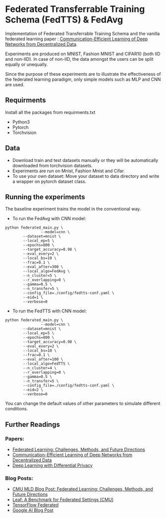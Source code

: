 # Federated Transferrable Training Schema (FedTTS) & FedAvg

Implementation of Federated Transferrable Training Schema and the vanilla federated learning paper : [Communication-Efficient Learning of Deep Networks from Decentralized Data](https://arxiv.org/abs/1602.05629).


Experiments are produced on MNIST, Fashion MNIST and CIFAR10 (both IID and non-IID). In case of non-IID, the data amongst the users can be split equally or unequally.

Since the purpose of these experiments are to illustrate the effectiveness of the federated learning paradigm, only simple models such as MLP and CNN are used.

## Requirments

Install all the packages from requirments.txt
* Python3
* Pytorch
* Torchvision

## Data
* Download train and test datasets manually or they will be automatically downloaded from torchvision datasets.
* Experiments are run on Mnist, Fashion Mnist and Cifar.
* To use your own dataset: Move your dataset to data directory and write a wrapper on pytorch dataset class.

## Running the experiments
The baseline experiment trains the model in the conventional way.

* To run the FedAvg with CNN model:
```
python federated_main.py \
				--model=cnn \
        --dataset=mnist \
        --local_ep=5 \
        --epochs=800 \
        --target_accuracy=0.98 \
        --eval_every=2 \
        --local_bs=10 \
        --frac=0.1 \
        --eval_after=300 \
        --local_algo=FedAvg \
        --n_cluster=5 \
        --r_overlapping=0 \
        --gamma=0.5 \
        --n_transfer=5 \
        --config_file=./config/fedtts-conf.yaml \
        --eid=1 \
        --verbose=0
```
* To run the FedTTS with CNN model:
```
python federated_main.py \
				--model=cnn \
        --dataset=mnist \
        --local_ep=5 \
        --epochs=800 \
        --target_accuracy=0.98 \
        --eval_every=2 \
        --local_bs=10 \
        --frac=0.1 \
        --eval_after=100 \
        --local_algo=FedTTS \
        --n_cluster=4 \
        --r_overlapping=0 \
        --gamma=0.5 \
        --n_transfer=5 \
        --config_file=./config/fedtts-conf.yaml \
        --eid=2 \
        --verbose=0
```
You can change the default values of other parameters to simulate different conditions.


## Further Readings
### Papers:
* [Federated Learning: Challenges, Methods, and Future Directions](https://arxiv.org/abs/1908.07873)
* [Communication-Efficient Learning of Deep Networks from Decentralized Data](https://arxiv.org/abs/1602.05629)
* [Deep Learning with Differential Privacy](https://arxiv.org/abs/1607.00133)

### Blog Posts:
* [CMU MLD Blog Post: Federated Learning: Challenges, Methods, and Future Directions](https://blog.ml.cmu.edu/2019/11/12/federated-learning-challenges-methods-and-future-directions/)
* [Leaf: A Benchmark for Federated Settings (CMU)](https://leaf.cmu.edu/)
* [TensorFlow Federated](https://www.tensorflow.org/federated)
* [Google AI Blog Post](https://ai.googleblog.com/2017/04/federated-learning-collaborative.html)
